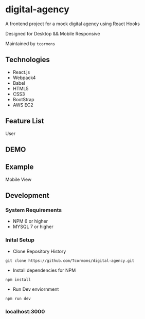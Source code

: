 # digital-agency

A frontend project for a mock digital agency using React Hooks

Designed for Desktop && Mobile Responsive

Maintained by `tcormons`

## Technologies
- React.js
- Webpack4
- Babel
- HTML5
- CSS3
- BootStrap
- AWS EC2

## Feature List
User 

## DEMO

## Example


Mobile View


## Development
### System Requirements
- NPM 6 or higher
- MYSQL 7 or higher

### Inital Setup
- Clone Repository History

`git clone https://github.com/Tcormons/digital-agency.git`

- Install dependencies for NPM

`npm install`

- Run Dev enviornment

`npm run dev`

### localhost:3000

